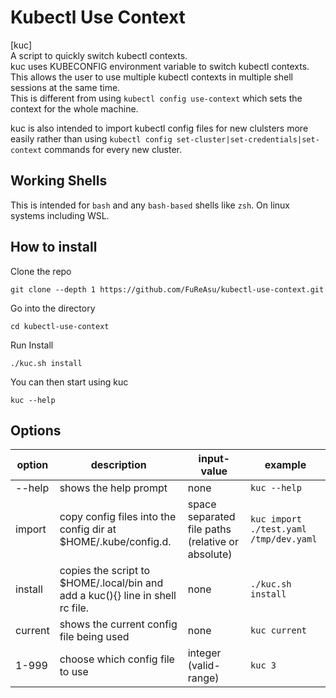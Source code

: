 # Kubectl Use Context

[kuc]</br>
A script to quickly switch kubectl contexts.</br>
kuc uses KUBECONFIG environment variable to switch kubectl contexts.</br>
This allows the user to use multiple kubectl contexts in multiple shell sessions at the same time.</br>
This is different from using `kubectl config use-context` which sets the context for the whole machine.

kuc is also intended to import kubectl config files for new clulsters more easily rather than using `kubectl config set-cluster|set-credentials|set-context` commands for every new cluster.

## Working Shells

This is intended for `bash` and any `bash-based` shells like `zsh`. On linux systems including WSL. 

## How to install

Clone the repo
```
git clone --depth 1 https://github.com/FuReAsu/kubectl-use-context.git 
```
Go into the directory
```
cd kubectl-use-context
```
Run Install
```
./kuc.sh install
```
You can then start using kuc
```
kuc --help
```

## Options

|option|description|input-value|example|
|---|---|---|---|
|--help|shows the help prompt|none|`kuc --help`|
|import|copy config files into the config dir at $HOME/.kube/config.d.|space separated file paths (relative or absolute)|`kuc import ./test.yaml /tmp/dev.yaml`|
|install|copies the script to $HOME/.local/bin and add a kuc(){} line in shell rc file.|none|`./kuc.sh install`|
|current|shows the current config file being used|none|`kuc current`|
|1-999|choose which config file to use|integer (valid-range)|`kuc 3`
